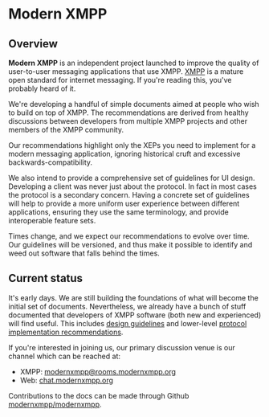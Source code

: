 # Modern XMPP

## Overview

**Modern XMPP** is an independent project launched to improve the quality of user-to-user messaging applications
that use XMPP. [XMPP](https://xmpp.org/) is a mature open standard for internet messaging. If you're reading
this, you've probably heard of it.

We're developing a handful of simple documents aimed at people who wish to build on top of XMPP. The recommendations are derived from healthy discussions between developers from multiple XMPP projects and other members of the XMPP community.

Our recommendations highlight only the XEPs you need to implement for a modern messaging application,
ignoring historical cruft and excessive backwards-compatibility.

We also intend to provide a comprehensive set of guidelines for UI design. Developing a client was never just about the protocol. In fact in most cases the protocol is a secondary concern. Having a concrete set of guidelines will help to provide a more uniform user experience between different applications, ensuring they use the same terminology, and provide interoperable feature sets.

Times change, and we expect our recommendations to evolve over time. Our guidelines will be versioned,
and thus make it possible to identify and weed out software that falls behind the times.

## Current status

It's early days. We are still building the foundations of what will become the initial set of documents. Nevertheless, we already have a bunch of stuff documented that developers of XMPP software (both new and experienced) will find useful. This includes [design guidelines](client/design.md) and lower-level [protocol implementation recommendations](client/protocol.md).

If you're interested in joining us, our primary discussion venue is our channel which can be reached at:

- XMPP: [modernxmpp@rooms.modernxmpp.org](xmpp:modernxmpp@rooms.modernxmpp.org?join)
- Web: [chat.modernxmpp.org](https://chat.modernxmpp.org/)

Contributions to the docs can be made through Github [modernxmpp/modernxmpp](https://github.com/modernxmpp/modernxmpp).
